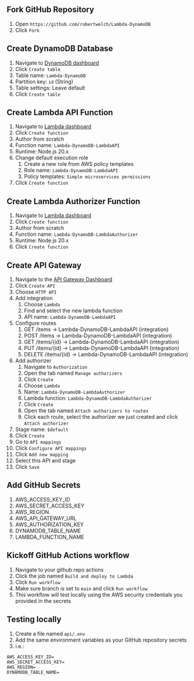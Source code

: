 ## Fork GitHub Repository
1. Open `https://github.com/robertwelch/Lambda-DynamoDB`
2. Click `Fork`

## Create DynamoDB Database
1. Navigate to [DynamoDB dashboard](https://us-east-1.console.aws.amazon.com/dynamodbv2/home#service)
2. Click `Create table`
3. Table name: `Lambda-DynamoDB`
4. Partition key: `id` (String)
5. Table settings: Leave default
6. Click `Create table`

## Create Lambda API Function
1. Navigate to [Lambda dashboard](https://us-east-1.console.aws.amazon.com/lambda/home)
2. Click `Create function`
3. Author from scratch
4. Function name: `Lambda-DynamoDB-LambdaAPI`
5. Runtime: Node.js 20.x
6. Change default execution role
   1. Create a new role from AWS policy templates
   2. Role name: `Lambda-DynamoDB-LambdaAPI`
   3. Policy templates: `Simple microservices permissions`
7.  Click `Create function`

## Create Lambda Authorizer Function
1. Navigate to [Lambda dashboard](https://us-east-1.console.aws.amazon.com/lambda/home)
2. Click `Create function`
3. Author from scratch
4. Function name: `Lambda-DynamoDB-LambdaAuthorizer`
5. Runtime: Node.js 20.x
6. Click `Create function`

## Create API Gateway
1. Navigate to the [API Gateway Dashboard](https://us-east-1.console.aws.amazon.com/apigateway/main/apis)
2. Click `Create API`
3. Choose `HTTP API`
4. Add integration
   1. Choose `Lambda`
   2. Find and select the new lambda function
   3. API name: `Lambda-DynamoDB-LambdaAPI`
5. Configure routes
   1.  GET /items -> Lambda-DynamoDB-LambdaAPI (integration)
   2.  POST /items -> Lambda-DynamoDB-LambdaAPI (integration)
   3.  GET /items/{id} -> Lambda-DynamoDB-LambdaAPI (integration)
   4.  PUT /items/{id} -> Lambda-DynamoDB-LambdaAPI (integration)
   5.  DELETE /items/{id} -> Lambda-DynamoDB-LambdaAPI (integration)
6.  Add authorizer
	1. Navigate to `Authorization`
	2. Open the tab named `Manage authorizers`
	3. Click `Create`
	4. Choose `Lambda`
	5. Name: `Lambda-DynamoDB-LambdaAuthorizer`
	6. Lambda function: `Lambda-DynamoDB-LambdaAuthorizer`
	7. Click `Create`
	8. Open the tab named `Attach authorizers to routes`
	9. Click each route, select the authorizer we just created and click `Attach authorizer`
7.  Stage name: `$default`
8.  Click `Create`
9.  Go to `API mappings`
10. Click `Configure API mappings`
11. Click `Add new mapping`
12. Select this API and stage
13. Click `Save`

## Add GitHub Secrets
1. AWS_ACCESS_KEY_ID
2. AWS_SECRET_ACCESS_KEY
3. AWS_REGION
4. AWS_API_GATEWAY_URL
5. AWS_AUTHORIZATION_KEY
6. DYNAMODB_TABLE_NAME
7. LAMBDA_FUNCTION_NAME

## Kickoff GitHub Actions workflow
1. Navigate to your github repo actions
2. Click the job named `Build and deploy to Lambda`
3. Click `Run workflow`
4. Make sure branch is set to `main` and click `Run workflow`
5. This workflow will test locally using the AWS security credentials you provided in the secrets

## Testing locally
1. Create a file named `api/.env`
2. Add the same environment variables as your GitHub repository secrets
3. i.e.:
```
AWS_ACCESS_KEY_ID=
AWS_SECRET_ACCESS_KEY=
AWS_REGION=
DYNAMODB_TABLE_NAME=
```